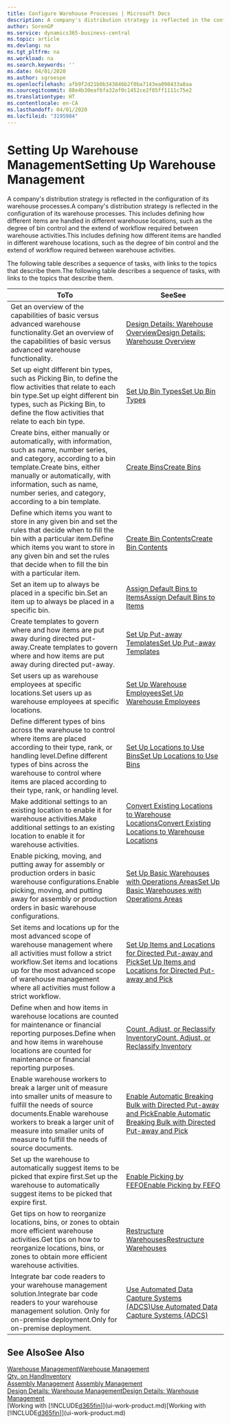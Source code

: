 ```yaml
---
title: Configure Warehouse Processes | Microsoft Docs
description: A company's distribution strategy is reflected in the configuration of its warehouse processes. This includes defining how different items are handled in different warehouse locations, such as the degree of bin control and the extend of workflow required between warehouse activities.
author: SorenGP
ms.service: dynamics365-business-central
ms.topic: article
ms.devlang: na
ms.tgt_pltfrm: na
ms.workload: na
ms.search.keywords: ''
ms.date: 04/01/2020
ms.author: sgroespe
ms.openlocfilehash: afb9f2d21b0b343846b2f0ba7143ea090433a8aa
ms.sourcegitcommit: 88e4b30eaf6fa32af0c1452ce2f85ff1111c75e2
ms.translationtype: HT
ms.contentlocale: en-CA
ms.lasthandoff: 04/01/2020
ms.locfileid: "3195984"
---
```

# <a name="setting-up-warehouse-management"></a><span data-ttu-id="affe1-104">Setting Up Warehouse Management</span><span class="sxs-lookup"><span data-stu-id="affe1-104">Setting Up Warehouse Management</span></span>
<span data-ttu-id="affe1-105">A company's distribution strategy is reflected in the configuration of its warehouse processes.</span><span class="sxs-lookup"><span data-stu-id="affe1-105">A company's distribution strategy is reflected in the configuration of its warehouse processes.</span></span> <span data-ttu-id="affe1-106">This includes defining how different items are handled in different warehouse locations, such as the degree of bin control and the extend of workflow required between warehouse activities.</span><span class="sxs-lookup"><span data-stu-id="affe1-106">This includes defining how different items are handled in different warehouse locations, such as the degree of bin control and the extend of workflow required between warehouse activities.</span></span>  

 <span data-ttu-id="affe1-107">The following table describes a sequence of tasks, with links to the topics that describe them.</span><span class="sxs-lookup"><span data-stu-id="affe1-107">The following table describes a sequence of tasks, with links to the topics that describe them.</span></span>   

|<span data-ttu-id="affe1-108">**To**</span><span class="sxs-lookup"><span data-stu-id="affe1-108">**To**</span></span>|<span data-ttu-id="affe1-109">**See**</span><span class="sxs-lookup"><span data-stu-id="affe1-109">**See**</span></span>|  
|------------|-------------|  
|<span data-ttu-id="affe1-110">Get an overview of the capabilities of basic versus advanced warehouse functionality.</span><span class="sxs-lookup"><span data-stu-id="affe1-110">Get an overview of the capabilities of basic versus advanced warehouse functionality.</span></span>|[<span data-ttu-id="affe1-111">Design Details: Warehouse Overview</span><span class="sxs-lookup"><span data-stu-id="affe1-111">Design Details: Warehouse Overview</span></span>](design-details-warehouse-overview.md)|  
|<span data-ttu-id="affe1-112">Set up eight different bin types, such as Picking Bin, to define the flow activities that relate to each bin type.</span><span class="sxs-lookup"><span data-stu-id="affe1-112">Set up eight different bin types, such as Picking Bin, to define the flow activities that relate to each bin type.</span></span>|[<span data-ttu-id="affe1-113">Set Up Bin Types</span><span class="sxs-lookup"><span data-stu-id="affe1-113">Set Up Bin Types</span></span>](warehouse-how-to-set-up-bin-types.md)|  
|<span data-ttu-id="affe1-114">Create bins, either manually or automatically, with information, such as name, number series, and category, according to a bin template.</span><span class="sxs-lookup"><span data-stu-id="affe1-114">Create bins, either manually or automatically, with information, such as name, number series, and category, according to a bin template.</span></span>|[<span data-ttu-id="affe1-115">Create Bins</span><span class="sxs-lookup"><span data-stu-id="affe1-115">Create Bins</span></span>](warehouse-how-to-create-individual-bins.md)|  
|<span data-ttu-id="affe1-116">Define which items you want to store in any given bin and set the rules that decide when to fill the bin with a particular item.</span><span class="sxs-lookup"><span data-stu-id="affe1-116">Define which items you want to store in any given bin and set the rules that decide when to fill the bin with a particular item.</span></span>|[<span data-ttu-id="affe1-117">Create Bin Contents</span><span class="sxs-lookup"><span data-stu-id="affe1-117">Create Bin Contents</span></span>](warehouse-how-to-set-up-bin-contents.md)|  
|<span data-ttu-id="affe1-118">Set an item up to always be placed in a specific bin.</span><span class="sxs-lookup"><span data-stu-id="affe1-118">Set an item up to always be placed in a specific bin.</span></span>|[<span data-ttu-id="affe1-119">Assign Default Bins to Items</span><span class="sxs-lookup"><span data-stu-id="affe1-119">Assign Default Bins to Items</span></span>](warehouse-how-to-assign-default-bins-to-items.md)|
|<span data-ttu-id="affe1-120">Create templates to govern where and how items are put away during directed put-away.</span><span class="sxs-lookup"><span data-stu-id="affe1-120">Create templates to govern where and how items are put away during directed put-away.</span></span>|[<span data-ttu-id="affe1-121">Set Up Put-away Templates</span><span class="sxs-lookup"><span data-stu-id="affe1-121">Set Up Put-away Templates</span></span>](warehouse-how-to-set-up-put-away-templates.md)|
|<span data-ttu-id="affe1-122">Set users up as warehouse employees at specific locations.</span><span class="sxs-lookup"><span data-stu-id="affe1-122">Set users up as warehouse employees at specific locations.</span></span>|[<span data-ttu-id="affe1-123">Set Up Warehouse Employees</span><span class="sxs-lookup"><span data-stu-id="affe1-123">Set Up Warehouse Employees</span></span>](warehouse-how-to-set-up-warehouse-employees.md)|
|<span data-ttu-id="affe1-124">Define different types of bins across the warehouse to control where items are placed according to their type, rank, or handling level.</span><span class="sxs-lookup"><span data-stu-id="affe1-124">Define different types of bins across the warehouse to control where items are placed according to their type, rank, or handling level.</span></span>|[<span data-ttu-id="affe1-125">Set Up Locations to Use Bins</span><span class="sxs-lookup"><span data-stu-id="affe1-125">Set Up Locations to Use Bins</span></span>](warehouse-how-to-set-up-locations-to-use-bins.md)|
|<span data-ttu-id="affe1-126">Make additional settings to an existing location to enable it for warehouse activities.</span><span class="sxs-lookup"><span data-stu-id="affe1-126">Make additional settings to an existing location to enable it for warehouse activities.</span></span>|[<span data-ttu-id="affe1-127">Convert Existing Locations to Warehouse Locations</span><span class="sxs-lookup"><span data-stu-id="affe1-127">Convert Existing Locations to Warehouse Locations</span></span>](warehouse-how-to-convert-existing-locations-to-warehouse-locations.md)|
|<span data-ttu-id="affe1-128">Enable picking, moving, and putting away for assembly or production orders in basic warehouse configurations.</span><span class="sxs-lookup"><span data-stu-id="affe1-128">Enable picking, moving, and putting away for assembly or production orders in basic warehouse configurations.</span></span>|[<span data-ttu-id="affe1-129">Set Up Basic Warehouses with Operations Areas</span><span class="sxs-lookup"><span data-stu-id="affe1-129">Set Up Basic Warehouses with Operations Areas</span></span>](warehouse-how-to-set-up-basic-warehouses-with-operations-areas.md)|  
|<span data-ttu-id="affe1-130">Set items and locations up for the most advanced scope of warehouse management where all activities must follow a strict workflow.</span><span class="sxs-lookup"><span data-stu-id="affe1-130">Set items and locations up for the most advanced scope of warehouse management where all activities must follow a strict workflow.</span></span>|[<span data-ttu-id="affe1-131">Set Up Items and Locations for Directed Put-away and Pick</span><span class="sxs-lookup"><span data-stu-id="affe1-131">Set Up Items and Locations for Directed Put-away and Pick</span></span>](warehouse-how-to-set-up-items-for-directed-put-away-and-pick.md)|  
|<span data-ttu-id="affe1-132">Define when and how items in warehouse locations are counted for maintenance or financial reporting purposes.</span><span class="sxs-lookup"><span data-stu-id="affe1-132">Define when and how items in warehouse locations are counted for maintenance or financial reporting purposes.</span></span>|[<span data-ttu-id="affe1-133">Count, Adjust, or Reclassify Inventory</span><span class="sxs-lookup"><span data-stu-id="affe1-133">Count, Adjust, or Reclassify Inventory</span></span>](inventory-how-count-adjust-reclassify.md)|
|<span data-ttu-id="affe1-134">Enable warehouse workers to break a larger unit of measure into smaller units of measure to fulfill the needs of source documents.</span><span class="sxs-lookup"><span data-stu-id="affe1-134">Enable warehouse workers to break a larger unit of measure into smaller units of measure to fulfill the needs of source documents.</span></span>|[<span data-ttu-id="affe1-135">Enable Automatic Breaking Bulk with Directed Put-away and Pick</span><span class="sxs-lookup"><span data-stu-id="affe1-135">Enable Automatic Breaking Bulk with Directed Put-away and Pick</span></span>](warehouse-enable-automatic-breaking-bulk-with-directed-put-away-and-pick.md)|  
|<span data-ttu-id="affe1-136">Set up the warehouse to automatically suggest items to be picked that expire first.</span><span class="sxs-lookup"><span data-stu-id="affe1-136">Set up the warehouse to automatically suggest items to be picked that expire first.</span></span>|[<span data-ttu-id="affe1-137">Enable Picking by FEFO</span><span class="sxs-lookup"><span data-stu-id="affe1-137">Enable Picking by FEFO</span></span>](warehouse-picking-by-fefo.md)|
|<span data-ttu-id="affe1-138">Get tips on how to reorganize locations, bins, or zones to obtain more efficient warehouse activities.</span><span class="sxs-lookup"><span data-stu-id="affe1-138">Get tips on how to reorganize locations, bins, or zones to obtain more efficient warehouse activities.</span></span>|[<span data-ttu-id="affe1-139">Restructure Warehouses</span><span class="sxs-lookup"><span data-stu-id="affe1-139">Restructure Warehouses</span></span>](warehouse-how-to-restructure-warehouses.md)|
|<span data-ttu-id="affe1-140">Integrate bar code readers to your warehouse management solution.</span><span class="sxs-lookup"><span data-stu-id="affe1-140">Integrate bar code readers to your warehouse management solution.</span></span> <span data-ttu-id="affe1-141">Only for on-premise deployment.</span><span class="sxs-lookup"><span data-stu-id="affe1-141">Only for on-premise deployment.</span></span>|[<span data-ttu-id="affe1-142">Use Automated Data Capture Systems (ADCS)</span><span class="sxs-lookup"><span data-stu-id="affe1-142">Use Automated Data Capture Systems (ADCS)</span></span>](warehouse-use-automated-data-capture-systems-adcs.md)|

## <a name="see-also"></a><span data-ttu-id="affe1-143">See Also</span><span class="sxs-lookup"><span data-stu-id="affe1-143">See Also</span></span>  
[<span data-ttu-id="affe1-144">Warehouse Management</span><span class="sxs-lookup"><span data-stu-id="affe1-144">Warehouse Management</span></span>](warehouse-manage-warehouse.md)  
[<span data-ttu-id="affe1-145">Qty. on Hand</span><span class="sxs-lookup"><span data-stu-id="affe1-145">Inventory</span></span>](inventory-manage-inventory.md)  
<span data-ttu-id="affe1-146">[Assembly Management](assembly-assemble-items.md)  </span><span class="sxs-lookup"><span data-stu-id="affe1-146">[Assembly Management](assembly-assemble-items.md)  </span></span>  
[<span data-ttu-id="affe1-147">Design Details: Warehouse Management</span><span class="sxs-lookup"><span data-stu-id="affe1-147">Design Details: Warehouse Management</span></span>](design-details-warehouse-management.md)  
<span data-ttu-id="affe1-148">[Working with [!INCLUDE[d365fin](includes/d365fin_md.md)]](ui-work-product.md)</span><span class="sxs-lookup"><span data-stu-id="affe1-148">[Working with [!INCLUDE[d365fin](includes/d365fin_md.md)]](ui-work-product.md)</span></span>
